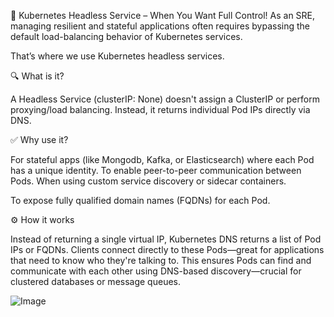 🚀 Kubernetes Headless Service – When You Want Full Control!
As an SRE, managing resilient and stateful applications often requires bypassing the default load-balancing behavior of Kubernetes services.

That’s where we use Kubernetes headless services.

🔍 What is it?

 A Headless Service (clusterIP: None) doesn't assign a ClusterIP or perform proxying/load balancing. Instead, it returns individual Pod IPs directly via DNS.

✅ Why use it?

For stateful apps (like Mongodb, Kafka, or Elasticsearch) where each Pod has a unique identity.
To enable peer-to-peer communication between Pods.
When using custom service discovery or sidecar containers.

To expose fully qualified domain names (FQDNs) for each Pod.

⚙️ How it works

 Instead of returning a single virtual IP, Kubernetes DNS returns a list of Pod IPs or FQDNs. Clients connect directly to these Pods—great for applications that need to know who they're talking to.
This ensures Pods can find and communicate with each other using DNS-based discovery—crucial for clustered databases or message queues.


![Image](https://github.com/user-attachments/assets/3fb8a2fa-489e-4e77-9d53-d69ecd5c7753)
